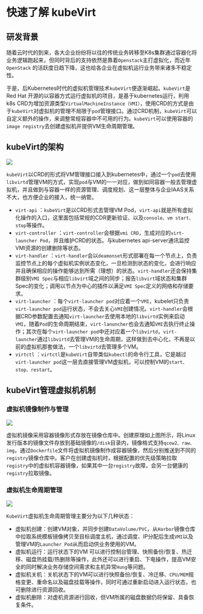 # 快速了解 kubeVirt

## 研发背景

随着云时代的到来，各大企业纷纷将以往的传统业务转移至K8s集群通过容器化将业务逻辑跑起来，但同时背后的支持依然是靠着`Openstack`主打虚拟化，而近年`OpenStack`
的活跃度日趋下降，这也给各企业在虚拟机运行业务带来诸多不稳定性。

于是，后Kubernetes时代的虚拟机管理技术`kubeVirt`便逐渐崛起。`kubeVirt`是 Red Hat 开源的以容器方式运行虚拟机的项目，是基于kubernetes运行，利用k8s CRD为增加资源类型`VirtualMachineInstance（VMI）`，使用CRD的方式是由于`kubeVirt`对虚拟机的管理不局限于`pod`管理接口。通过CRD机制，`kubeVirt`可以自定义额外的操作，来调整常规容器中不可用的行为。`kubeVirt`可以使用容器的`image registry`去创建虚拟机并提供VM生命周期管理。

## kubeVirt的架构

![](https://cdn.jsdelivr.net/gh/hyperter96/cloud-native-docs/docs/assets/images/kubeVirt-infra.png)

`kubeVirt`以CRD的形式将VM管理接口接入到kubernetes中，通过一个`pod`去使用`libvirtd`管理VM的方式，实现`pod`与VM的一一对应，做到如同容器一般去管理虚拟机，并且做到与容器一样的资源管理、调度规划、这一层整体与企业IAAS关系不大，也方便企业的接入，统一纳管。

- `virt-api` ：`kubeVirt`是以CRD形式去管理VM Pod，`virt-api`就是所有虚拟化操作的入口，这里面包括常规的CDR更新验证、以及`console、vm start、stop`等操作。
- `virt-controller` ：`virt-controller`会根据`vmi CRD`，生成对应的`virt-launcher Pod`，并且维护CRD的状态。与kubernetes api-server通讯监控VMI资源的创建删除等状态。
- `virt-handler` ：`virt-handler`会以`deamonset`形式部署在每一个节点上，负责监控节点上的每个虚拟机实例状态变化，一旦检测到状态的变化，会进行响应并且确保相应的操作能够达到所需（理想）的状态。`virt-handler`还会保持集群级别`VMI Spec`与相应`libvirt`域之间的同步；报告`libvirt`域状态和集群Spec的变化；调用以节点为中心的插件以满足`VMI Spec`定义的网络和存储要求。
- `virt-launcher` ：每个`virt-launcher pod`对应着一个`VMI`，kubelet只负责`virt-launcher pod`运行状态，不会去关心`VMI`创建情况。`virt-handler`会根据CRD参数配置去通知`virt-launcher`去使用本地的`libvirtd`实例来启动`VMI`，随着`Pod`的生命周期结束，`virt-lanuncher`也会去通知`VMI`去执行终止操作；其次在每个`virt-launcher pod`中还对应着一个`libvirtd`，`virt-launcher`通过`libvirtd`去管理VM的生命周期，这样做到去中心化，不再是以前的虚拟机那套做法，一个`libvirtd`去管理多个VM。
- `virtctl` ：`virtctl`是`kubeVirt`自带类似`kubectl`的命令行工具，它是越过`virt-launcher pod`这一层去直接管理VM虚拟机，可以控制VM的`start、stop、restart`。

## kubeVirt管理虚拟机机制

### 虚拟机镜像制作与管理

![](https://cdn.jsdelivr.net/gh/hyperter96/cloud-native-docs/docs/assets/images/virt-image-construction-flow.png)

虚拟机镜像采用容器镜像形式存放在镜像仓库中。创建原理如上图所示，将Linux发行版本的镜像文件存放到基础镜像的`/disk`目录内，镜像格式支持`qcow2、raw、img`。通过`Dockerfile`文件将虚拟机镜像制作成容器镜像，然后分别推送到不同的`registry`镜像仓库中。客户在创建虚拟机时，根据配置的优先级策略拉取`registry`中的虚拟机容器镜像，如果其中一台`registry`故障，会另一台健康的`registry`拉取镜像。

### 虚拟机生命周期管理

![](https://cdn.jsdelivr.net/gh/hyperter96/cloud-native-docs/docs/assets/images/virt-lifecycle.png)

`KubeVirt`虚拟机生命周期管理主要分为以下几种状态：

- 虚拟机创建：创建VM对象，并同步创建`DataVolume/PVC`，从`Harbor`镜像仓库中拉取系统模板镜像拷贝至目标调度主机，通过调度、IP分配后生成`VMI`以及管理VM的`Launcher Pod`从而启动供业务使用的VM。
- 虚拟机运行：运行状态下的VM 可以进行控制台管理、快照备份/恢复、热迁移、磁盘热挂载/热删除等操作，此外还可以进行重启、下电操作，提高VM安全的同时解决业务存储空间需求和主机异常`Hung`等问题。
- 虚拟机关机：关机状态下的VM可以进行快照备份/恢复、冷迁移、`CPU/MEM`规格变更、重命名以及磁盘挂载等操作，同时可通过重新启动进入运行状态，也可删除进行资源回收。
- 虚拟机删除：对虚机资源进行回收，但VM所属的磁盘数据仍将保留、具备恢复条件。